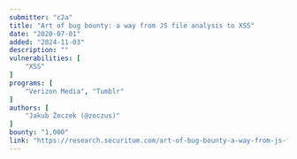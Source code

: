 ```yaml
---
submitter: "c2a"
title: "Art of bug bounty: a way from JS file analysis to XSS"
date: "2020-07-01"
added: "2024-11-03"
description: ""
vulnerabilities: [
    "XSS"
]
programs: [
    "Verizon Media", "Tumblr"
]
authors: [
    "Jakub Żoczek (@zoczus)"
]
bounty: "1,000"
link: "https://research.securitum.com/art-of-bug-bounty-a-way-from-js-file-analysis-to-xss/"
---
```




